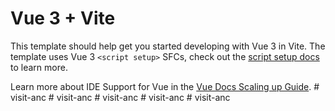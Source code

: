 # Vue 3 + Vite

This template should help get you started developing with Vue 3 in Vite. The template uses Vue 3 `<script setup>` SFCs, check out the [script setup docs](https://v3.vuejs.org/api/sfc-script-setup.html#sfc-script-setup) to learn more.

Learn more about IDE Support for Vue in the [Vue Docs Scaling up Guide](https://vuejs.org/guide/scaling-up/tooling.html#ide-support).
#   v i s i t - a n c  
 #   v i s i t - a n c  
 #   v i s i t - a n c  
 #   v i s i t - a n c  
 #   v i s i t - a n c  
 